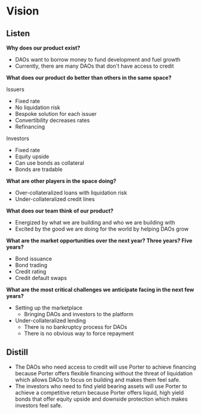 # Vision

## Listen

**Why does our product exist?**

- DAOs want to borrow money to fund development and fuel growth
- Currently, there are many DAOs that don't have access to credit

**What does our product do better than others in the same space?**

Issuers

- Fixed rate
- No liquidation risk
- Bespoke solution for each issuer
- Convertibility decreases rates
- Refinancing

Investors

- Fixed rate
- Equity upside
- Can use bonds as collateral
- Bonds are tradable

**What are other players in the space doing?**

- Over-collateralized loans with liquidation risk
- Under-collateralized credit lines

**What does our team think of our product?**

- Energized by what we are building and who we are building with
- Excited by the good we are doing for the world by helping DAOs grow

**What are the market opportunities over the next year? Three years? Five years?**

- Bond issuance
- Bond trading
- Credit rating
- Credit default swaps

**What are the most critical challenges we anticipate facing in the next few years?**

- Setting up the marketplace
  - Bringing DAOs and investors to the platform
- Under-collateralized lending
  - There is no bankruptcy process for DAOs
  - There is no obvious way to force repayment

## Distill

- The DAOs who need access to credit will use Porter to achieve financing because Porter offers flexible financing without the threat of liquidation which allows DAOs to focus on building and makes them feel safe.
- The investors who need to find yield bearing assets will use Porter to achieve a competitive return because Porter offers liquid, high yield bonds that offer equity upside and downside protection which makes investors feel safe.
